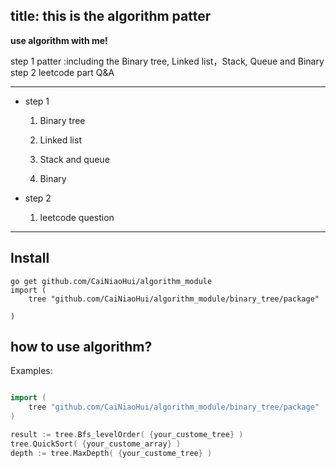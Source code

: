 title: this is the algorithm patter
---

**use algorithm with me!**

step 1 patter :including the Binary tree, Linked list，Stack, Queue and Binary
step 2 leetcode part Q&A

---

- step 1
    1. Binary tree

    2. Linked list

    3. Stack and queue
    
    4. Binary

- step 2
    1. leetcode question
    
---

## Install

```console
go get github.com/CaiNiaoHui/algorithm_module
import (
	tree "github.com/CaiNiaoHui/algorithm_module/binary_tree/package"

) 
```

## how to use algorithm?

Examples:

```go

import (
	tree "github.com/CaiNiaoHui/algorithm_module/binary_tree/package"
)

result := tree.Bfs_levelOrder( {your_custome_tree} )
tree.QuickSort( {your_custome_array} )
depth := tree.MaxDepth( {your_custome_tree} )

```

